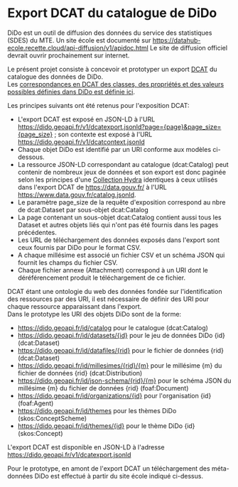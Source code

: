 # Export DCAT du catalogue de DiDo
DiDo est un outil de diffusion des données du service des statistiques (SDES) du MTE.
Un site école est documenté sur https://datahub-ecole.recette.cloud/api-diffusion/v1/apidoc.html
Le site de diffusion officiel devrait ouvrir prochainement sur internet.

Le présent projet consiste à concevoir et prototyper un export [DCAT](https://www.w3.org/TR/vocab-dcat-2/)
du catalogue des données de DiDo.  
Les [correspondances en DCAT des classes, des propriétés et des valeurs possibles définies dans DiDo est définie ici](mapping.md).  

Les principes suivants ont été retenus pour l'exposition DCAT:

  - L'export DCAT est exposé en JSON-LD à l'URL https://dido.geoapi.fr/v1/dcatexport.jsonld?page={page}&page_size={page_size} ;
    son contexte  est exposé à l'URL https://dido.geoapi.fr/v1/dcatcontext.jsonld
  - Chaque objet DiDo est identifié par un URI conforme aux modèles ci-dessous.
  - La ressource JSON-LD correspondant au catalogue (dcat:Catalog) peut contenir de nombreux jeux de données
    et son export est donc paginée selon les principes d'une [Collection Hydra](https://www.hydra-cg.com/spec/latest/core/)
    identiques à ceux utilisés dans l'export DCAT de https://data.gouv.fr/ à l'URL https://www.data.gouv.fr/catalog.jsonld.
  - Le paramètre page_size de la requête d'exposition correspond au nbre de dcat:Dataset par sous-objet dcat:Catalog
  - La page contenant un sous-objet dcat:Catalog contient aussi tous les Dataset et autres objets liés qui n'ont pas 
    été fournis dans les pages précédentes.
  - Les URL de téléchargement des données exposés dans l'export sont ceux fournis par DiDo pour le format CSV.
  - A chaque millésime est associé un fichier CSV et un schéma JSON qui fournit les champs du fichier CSV.
  - Chaque fichier annexe (Attachment) correspond à un URI dont le déréférencement produit le téléchargement de ce fichier.

DCAT étant une ontologie du web des données fondée sur l'identification des ressources par des URI,
il est nécessaire de définir des URI pour chaque ressource apparaissant dans l'export.  
Dans le prototype les URI des objets DiDo sont de la forme:

  - https://dido.geoapi.fr/id/catalog pour le catalogue (dcat:Catalog)
  - https://dido.geoapi.fr/id/datasets/{id} pour le jeu de données DiDo {id} (dcat:Dataset)
  - https://dido.geoapi.fr/id/datafiles/{rid} pour le fichier de données {rid} (dcat:Dataset)
  - https://dido.geoapi.fr/id/millesimes/{rid}/{m} pour le millésime {m} du fichier de données {rid} (dcat:Distribution)
  - https://dido.geoapi.fr/id/json-schema/{rid}/{m} pour le schéma JSON du millésime {m} du fichier de données {rid} (foaf:Document)
  - https://dido.geoapi.fr/id/organizations/{id} pour l'organisation {id} (foaf:Agent)
  - https://dido.geoapi.fr/id/themes pour les thèmes DiDo (skos:ConceptScheme)
  - https://dido.geoapi.fr/id/themes/{id} pour le thème DiDo {id} (skos:Concept)

L'export DCAT est disponible en JSON-LD à l'adresse https://dido.geoapi.fr/v1/dcatexport.jsonld  

Pour le prototype, en amont de l'export DCAT un téléchargement des méta-données DiDo est effectué
à partir du site école indiqué ci-dessus.
